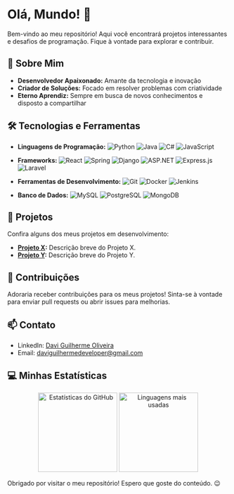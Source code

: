 # Olá, Mundo! 👋

Bem-vindo ao meu repositório! Aqui você encontrará projetos interessantes e desafios de programação. Fique à vontade para explorar e contribuir.

## 🚀 Sobre Mim

- **Desenvolvedor Apaixonado:** Amante da tecnologia e inovação
- **Criador de Soluções:** Focado em resolver problemas com criatividade
- **Eterno Aprendiz:** Sempre em busca de novos conhecimentos e disposto a compartilhar

## 🛠️ Tecnologias e Ferramentas

- **Linguagens de Programação:** 
  ![Python](https://img.shields.io/badge/-Python-3776AB?style=flat&logo=python&logoColor=white)
  ![Java](https://img.shields.io/badge/-Java-007396?style=flat&logo=java&logoColor=white)
  ![C#](https://img.shields.io/badge/-C%23-239120?style=flat&logo=c-sharp&logoColor=white)
  ![JavaScript](https://img.shields.io/badge/-JavaScript-F7DF1E?style=flat&logo=javascript&logoColor=black)

- **Frameworks:**
  ![React](https://img.shields.io/badge/-React-61DAFB?style=flat&logo=react&logoColor=black)
  ![Spring](https://img.shields.io/badge/-Spring-6DB33F?style=flat&logo=spring&logoColor=white)
  ![Django](https://img.shields.io/badge/-Django-092E20?style=flat&logo=django&logoColor=white)
  ![ASP.NET](https://img.shields.io/badge/-ASP.NET-5C2D91?style=flat&logo=dotnet&logoColor=white)
  ![Express.js](https://img.shields.io/badge/-Express.js-000000?style=flat&logo=express&logoColor=white)
  ![Laravel](https://img.shields.io/badge/-Laravel-FF2D20?style=flat&logo=laravel&logoColor=white)

- **Ferramentas de Desenvolvimento:** 
  ![Git](https://img.shields.io/badge/-Git-F05032?style=flat&logo=git&logoColor=white)
  ![Docker](https://img.shields.io/badge/-Docker-2496ED?style=flat&logo=docker&logoColor=white)
  ![Jenkins](https://img.shields.io/badge/-Jenkins-D24939?style=flat&logo=jenkins&logoColor=white)

- **Banco de Dados:** 
  ![MySQL](https://img.shields.io/badge/-MySQL-4479A1?style=flat&logo=mysql&logoColor=white)
  ![PostgreSQL](https://img.shields.io/badge/-PostgreSQL-336791?style=flat&logo=postgresql&logoColor=white)
  ![MongoDB](https://img.shields.io/badge/-MongoDB-47A248?style=flat&logo=mongodb&logoColor=white)

## 📂 Projetos

Confira alguns dos meus projetos em desenvolvimento:

- **[Projeto X](link_para_projeto):** Descrição breve do Projeto X.
- **[Projeto Y](link_para_projeto):** Descrição breve do Projeto Y.

## 🤝 Contribuições

Adoraria receber contribuições para os meus projetos! Sinta-se à vontade para enviar pull requests ou abrir issues para melhorias.

## 📫 Contato

- LinkedIn: [Davi Guilherme Oliveira](https://www.linkedin.com/in/davi-guilherme-oliveira-494847303/)
- Email: [daviguilhermedeveloper@gmail.com](mailto:daviguilhermedeveloper@gmail.com)

## 💻 Minhas Estatísticas

<div align="center">
  <img height="180em" src="https://github-readme-stats.vercel.app/api?username=Ampola&show_icons=true&theme=dracula&count_private=true&hide=contribs" alt="Estatísticas do GitHub" />
  <img height="180em" src="https://github-readme-stats.vercel.app/api/top-langs/?username=Ampola&layout=compact&theme=dracula&langs_count=8" alt="Linguagens mais usadas" />
</div>

Obrigado por visitar o meu repositório! Espero que goste do conteúdo. 😉
